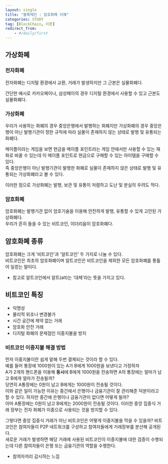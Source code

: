 ```yaml
---
layout: single
title: "블록체인 : 암호화폐 이해"
categories: STUDY
tag: [BlockChain, 이론]
redirect_from:
    - #/daily/first
---
```


## 가상화폐
### 전자화폐
전자화폐는 디지털 환경에서 교환, 거래가 발생하지만 그 근본은 실물화폐다.  

간단한 예시로 카카오페이나, 삼성페이의 경우 디지털 환경에서 사용할 수 있고 근본도 실물화폐다.

### 가상화폐
우리가 사용하는 화폐의 경우 중앙은행에서 발행하는 화폐지만 가상화폐의 경우 중앙은행이 아닌 발행기관이 정한 규칙에 따라 실물이 존재하지 않는 상태로 발행 및 유통되는 화폐다.  

메이플이라는 게임을 보면 현금을 메이플 포인트라는 게임 안에서만 사용할 수 있는 재화로 바꿀 수 있는데 이 메이플 포인트로 현금으로 구매할 수 있는 아이템을 구매할 수 있다.  
즉 중앙은행이 아닌 발행기관이 발행한 화폐로 실물이 존재하지 않은 상태로 발행 및 유통되는 가상화폐라고 볼 수 있다.  

이러한 점으로 가상화폐는 발행, 보관 및 유통이 저렴하고 도난 및 분실의 우려도 적다.


### 암호화폐
암호화폐는 발행기관 없이 암호기술을 이용해 안전하게 발행, 유통할 수 있게 고안된 가상화폐다.  
우리가 흔히 들을 수 있는 비트코인, 이더리움이 암호화폐다.

## 암호화폐 종류
암호화폐는 크게 '비트코인'과 '알트코인' 두 가지로 나눌 수 있다.  
비트코인은 최초의 암호화폐이며 알트코인은 비트코인을 제외한 모든 암호화폐를 통틀어 일컫는 말이다.
- 참고로 알트코인에서 알트(alt)는 '대체'라는 뜻을 가지고 있다.

## 비트코인 특징
- 익명성
- 물리적 위조나 변경불가
- 시간 공간에 제약 없는 거래
- 암호화 안전 거래
- 디지털 화폐의 문제점인 이중지불을 방지

### 비트코인 이중지불 해결 방법
먼저 이중지불이란 쉽게 말해 두번 결제되는 것이라 할 수 있다.  
예를 들어 통장에 1000원이 있는 A가 B에게 1000원을 보낸다고 가정하자  
A가 2개의 핸드폰을 이용해 **동시**에 B에게 1000원을 전송하면 A의 통장에는 얼마가 남고 B에게 얼마가 전송될까?  
당연히 A통장에는 0원이 남고 B에게는 1000원이 전송될 것이다.  
이와 같은 일이 가능한 이유는 중간에서 은행이나 금융기관이 잘 관리해준 덕분이라고 할 수 있다.
하지만 중간에 은행이나 금융기관이 없다면 어떻게 될까?  
아마 A통장에는 0원이 남고 B에게는 2000원이 전송될 것이다.
이러한 중앙 집중식 거래 장부는 전자 화폐가 이중으로 사용되는 것을 방지할 수 있다.

그렇다면 중앙 집중식 거래가 아닌 비트코인은 어떻게 이중지불을 막을 수 있을까?
비트코인은 참여자들이 P2P 네트워크를 구성하고 참여자들에게 거래장부를 분산해 공개된다.  
새로운 거래가 발생하면 해당 거래에 사용된 비트코인이 이중지불에 대한 검증이 수행되는데 다른 참여자들이 은행 또는 금융기관의 역할을 수행한다.
- 참여자끼리 감시하는 느낌